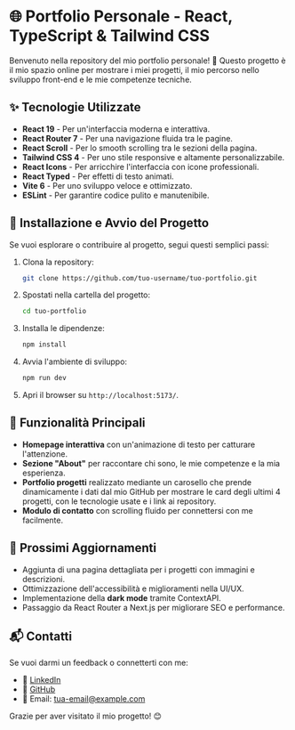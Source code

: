 # 🌐 Portfolio Personale - React, TypeScript & Tailwind CSS

Benvenuto nella repository del mio portfolio personale! 🚀 Questo progetto è il mio spazio online per mostrare i miei progetti, il mio percorso nello sviluppo front-end e le mie competenze tecniche.

## ✨ Tecnologie Utilizzate

- **React 19** - Per un'interfaccia moderna e interattiva.
- **React Router 7** - Per una navigazione fluida tra le pagine.
- **React Scroll** - Per lo smooth scrolling tra le sezioni della pagina.
- **Tailwind CSS 4** - Per uno stile responsive e altamente personalizzabile.
- **React Icons** - Per arricchire l'interfaccia con icone professionali.
- **React Typed** - Per effetti di testo animati.
- **Vite 6** - Per uno sviluppo veloce e ottimizzato.
- **ESLint** - Per garantire codice pulito e manutenibile.

## 🔧 Installazione e Avvio del Progetto

Se vuoi esplorare o contribuire al progetto, segui questi semplici passi:

1. Clona la repository:
   ```sh
   git clone https://github.com/tuo-username/tuo-portfolio.git
   ```
2. Spostati nella cartella del progetto:
   ```sh
   cd tuo-portfolio
   ```
3. Installa le dipendenze:
   ```sh
   npm install
   ```
4. Avvia l'ambiente di sviluppo:
   ```sh
   npm run dev
   ```
5. Apri il browser su `http://localhost:5173/`.

## 🚀 Funzionalità Principali

- **Homepage interattiva** con un'animazione di testo per catturare l'attenzione.
- **Sezione "About"** per raccontare chi sono, le mie competenze e la mia esperienza.
- **Portfolio progetti** realizzato mediante un carosello che prende dinamicamente i dati dal mio GitHub per mostrare le card degli ultimi 4 progetti, con le tecnologie usate e i link ai repository.
- **Modulo di contatto** con scrolling fluido per connettersi con me facilmente.

## 🎯 Prossimi Aggiornamenti

- Aggiunta di una pagina dettagliata per i progetti con immagini e descrizioni.
- Ottimizzazione dell'accessibilità e miglioramenti nella UI/UX.
- Implementazione della **dark mode** tramite ContextAPI.
- Passaggio da React Router a Next.js per migliorare SEO e performance.

## 📬 Contatti

Se vuoi darmi un feedback o connetterti con me:
- 💼 [LinkedIn](https://linkedin.com/in/eliagiolli)
- 🐙 [GitHub](https://github.com/EliaGiolli)
- 📧 Email: tua-email@example.com

Grazie per aver visitato il mio progetto! 😊

